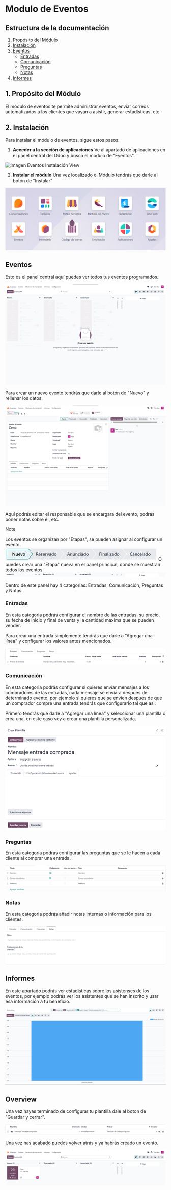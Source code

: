 # Modulo de Eventos

## Estructura de la documentación

1. [Propósito del Módulo](#1-propósito-del-módulo)
2. [Instalación](#2-instalación)
3. [Eventos](#3-eventos)
   - [Entradas](#31-entradas)
   - [Comunicación](#32-comunicación)
   - [Preguntas](#33-preguntas)
   - [Notas](#34-notas)
4. [Informes](#4-informes)

## 1. Propósito del Módulo

El módulo de eventos te permite administrar eventos, enviar correos automatizados a los clientes que vayan a asistir, generar estadísticas, etc.

## 2. Instalación

Para instalar el módulo de eventos, sigue estos pasos:

1. **Acceder a la sección de aplicaciones**
Ve al apartado de aplicaciones en el panel central del Odoo y busca el módulo de "Eventos".

![Imagen Eventos Instalación View](Images/Eventos/EventosInstalación.png)

2. **Instalar el módulo**
Una vez localizado el Módulo tendrás que darle al botón de "Instalar"

![Imagen Eventos Boton Instalar](Images/Eventos/EventosInstalado.png)

## Eventos

Esto es el panel central aquí puedes ver todos tus eventos programados.

![Imagen Eventos Vacio](Images/Eventos/EventosVacio.png)

Para crear un nuevo evento tendrás que darle al botón de "Nuevo" y rellenar los datos.

![Imagen Eventos Vacio](Images/Eventos/EventoCrearEj.png)

Aquí podrás editar el responsable que se encargara del evento, podrás poner notas sobre él, etc.

> [!NOTE]
> Los eventos se organizan por "Etapas", se pueden asignar al configurar un evento.
> ![Imagen Eventos Etapa](Images/Eventos/EventosEtapa.png)
> O puedes crear una "Etapa" nueva en el panel principal, donde se muestran todos los eventos.
> ![Imagen Eventos Etapa](Images/Eventos/CrearEventosEtapa.png)

Dentro de este panel hay 4 categorias: Entradas, Comunicación, Preguntas y Notas.

### Entradas

En esta categoria podrás configurar el nombre de las entradas, su precio, su fecha de inicio y final de venta y la cantidad maxima que se pueden vender.

Para crear una entrada simplemente tendrás que darle a "Agregar una línea" y configurar los valores antes mencionados.

![Imagen Creado Ya](Images/Eventos/ConfigEntradas.png)

### Comunicación

En esta categoria podrás configurar si quieres enviar mensajes a los compradores de las entradas, cada mensaje se enviara despues de determinado evento, por ejemplo si quieres que se envien despues de que un comprador compre una entrada tendrás que configurarlo tal que asi:

Primero tendrás que darle a "Agregar una línea" y seleccionar una plantilla o crea una, en este caso voy a crear una plantilla personalizada.

![Imagen Creado Ya](Images/Eventos/ConfigPlantillaEntradas.png)

### Preguntas

En esta categoria podrás configurar las preguntas que se le hacen a cada cliente al comprar una entrada.

![Imagen Preguntas](Images/Eventos/EventosPreguntas.png)

### Notas

En esta categoria podrás añadir notas internas o información para los clientes.

![Imagen Notas](Images/Eventos/EventosNotas.png)

## Informes

En este apartado podrás ver estadisticas sobre los asistenses de los eventos, por ejemplo podrás ver los asistentes que se han inscrito y usar esa información a tu beneficio.

![Imagen Asistentes](Images/Eventos/EventosAsistentes.png)

## Overview

Una vez hayas terminado de configurar tu plantilla dale al boton de "Guardar y cerrar".

![Img](Images/Eventos/EventosEntradaCompradaEj.png)

Una vez has acabado puedes volver atrás y ya habrás creado un evento.

![Imagen Creado Ya](Images/Eventos/CreadoYa.png)